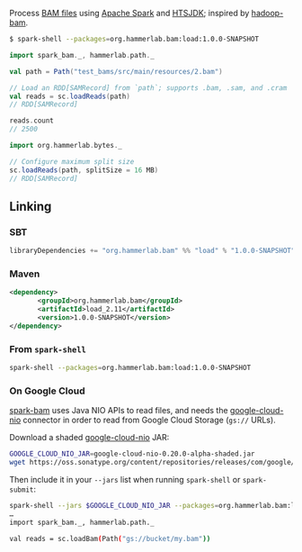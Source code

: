 Process [BAM files][SAM spec] using [Apache Spark] and [HTSJDK]; inspired by [hadoop-bam].

```bash
$ spark-shell --packages=org.hammerlab.bam:load:1.0.0-SNAPSHOT
```
```scala
import spark_bam._, hammerlab.path._

val path = Path("test_bams/src/main/resources/2.bam")

// Load an RDD[SAMRecord] from `path`; supports .bam, .sam, and .cram
val reads = sc.loadReads(path)
// RDD[SAMRecord]

reads.count
// 2500

import org.hammerlab.bytes._

// Configure maximum split size
sc.loadReads(path, splitSize = 16 MB)
// RDD[SAMRecord]
```

## Linking

### SBT

```scala
libraryDependencies += "org.hammerlab.bam" %% "load" % "1.0.0-SNAPSHOT"
```

### Maven

```xml
<dependency>
       <groupId>org.hammerlab.bam</groupId>
       <artifactId>load_2.11</artifactId>
       <version>1.0.0-SNAPSHOT</version>
</dependency>
```

### From `spark-shell`

```bash
spark-shell --packages=org.hammerlab.bam:load:1.0.0-SNAPSHOT
```

### On Google Cloud

[spark-bam] uses Java NIO APIs to read files, and needs the [google-cloud-nio] connector in order to read from Google Cloud Storage (`gs://` URLs).

Download a shaded [google-cloud-nio] JAR:

```bash
GOOGLE_CLOUD_NIO_JAR=google-cloud-nio-0.20.0-alpha-shaded.jar
wget https://oss.sonatype.org/content/repositories/releases/com/google/cloud/google-cloud-nio/0.20.0-alpha/$GOOGLE_CLOUD_NIO_JAR
```

Then include it in your `--jars` list when running `spark-shell` or `spark-submit`:

```bash
spark-shell --jars $GOOGLE_CLOUD_NIO_JAR --packages=org.hammerlab.bam:load:1.0.0-SNAPSHOT
…
import spark_bam._, hammerlab.path._

val reads = sc.loadBam(Path("gs://bucket/my.bam"))
```

<!-- External project links -->
[Apache Spark]: https://spark.apache.org/
[HTSJDK]: https://github.com/samtools/htsjdk
[google-cloud-nio]: https://github.com/GoogleCloudPlatform/google-cloud-java/tree/v0.10.0/google-cloud-contrib/google-cloud-nio
[SAM spec]: http://samtools.github.io/hts-specs/SAMv1.pdf

<!-- Repos -->
[hadoop-bam]: https://github.com/HadoopGenomics/Hadoop-BAM
[spark-bam]: https://github.com/hammerlab/spark-bam

[linking]: #linking

